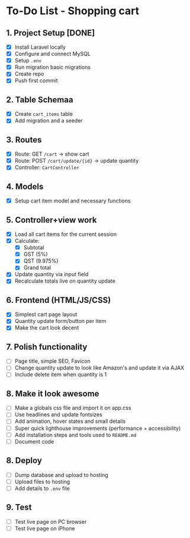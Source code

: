 # To-Do List - Shopping cart

## 1. Project Setup [DONE]

-   [x] Install Laravel locally
-   [x] Configure and connect MySQL
-   [x] Setup `.env`
-   [x] Run migration basic migrations
-   [x] Create repo
-   [x] Push first commit

## 2. Table Schemaa

-   [x] Create `cart_items` table
-   [x] Add migration and a seeder

## 3. Routes

-   [x] Route: GET `/cart` → show cart
-   [x] Route: POST `/cart/update/{id}` → update quantity
-   [x] Controller: `CartController`

## 4. Models

-   [x] Setup cart item model and necessary functions

## 5. Controller+view work

-   [x] Load all cart items for the current session
-   [x] Calculate:
    -   [x] Subtotal
    -   [x] GST (5%)
    -   [x] QST (9.975%)
    -   [x] Grand total
-   [x] Update quantity via input field
-   [x] Recalculate totals live on quantity update

## 6. Frontend (HTML/JS/CSS)

-   [x] Simplest cart page layout
-   [x] Quantity update form/button per item
-   [x] Make the cart look decent

## 7. Polish functionality

-   [ ] Page title, simple SEO, Favicon
-   [ ] Change quantity update to look like Amazon's and update it via AJAX
-   [ ] Include delete item when quantity is 1

## 8. Make it look awesome

-   [ ] Make a globals css file and import it on app.css
-   [ ] Use headlines and update fontsizes
-   [ ] Add animation, hover states and small details
-   [ ] Super quick lighthouse improvements (performance + accessibility)
-   [ ] Add installation steps and tools used to `README.md`
-   [ ] Document code

## 8. Deploy

-   [ ] Dump database and upload to hosting
-   [ ] Upload files to hosting
-   [ ] Add details to `.env` file

## 9. Test

-   [ ] Test live page on PC browser
-   [ ] Test live page on iPhone
